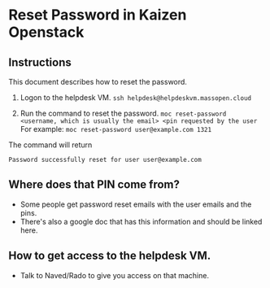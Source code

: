 # Reset Password in Kaizen Openstack

## Instructions

This document describes how to reset the password.

1. Logon to the helpdesk VM.
`ssh helpdesk@helpdeskvm.massopen.cloud`

2. Run the command to reset the password.
`moc reset-password <username, which is usually the email> <pin requested by the user`
For example:
`moc reset-password user@example.com 1321`

The command will return
```
Password successfully reset for user user@example.com
```

## Where does that PIN come from?

* Some people get password reset emails with the user emails and the pins.
* There's also a google doc that has this information and should be linked here.

## How to get access to the helpdesk VM.

* Talk to Naved/Rado to give you access on that machine.